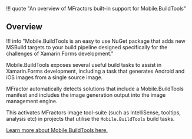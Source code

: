!!! quote "An overview of MFractors built-in support for Mobile.BuildTools"

## Overview

!!! info "Mobile.BuildTools is an easy to use NuGet package that adds new MSBuild targets to your build pipeline designed specifically for the challenges of Xamarin.Forms development."

Mobile.BuildTools exposes several useful build tasks to assist in Xamarin.Forms development, including a task that generates Android and iOS images from a single source image.

MFractor automatically detects solutions that include a Mobile.BuildTools manifest and includes the image generation output into the image management engine.

This activates MFractors image tool-suite (such as IntelliSense, tooltips, analysis etc) in projects that utilise the `Mobile.BuildTools` build tasks.

[Learn more about Mobile.BuildTools here.](https://mobilebuildtools.com/images/)
